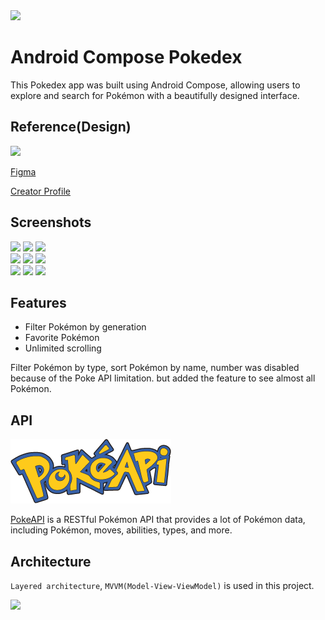 <div>
    <img src="https://github.com/Origogi/Origogi/assets/35194820/9e949040-9ce2-43dc-a68d-19e0eccea54e">
</div>

# Android Compose Pokedex

This Pokedex app was built using Android Compose, allowing users to explore and search for Pokémon with a beautifully designed interface.

## Reference(Design)

<div>
<img src="https://github.com/Origogi/leetcode/assets/35194820/874ee8bb-336c-4278-aa52-5c6f3b578e56" width="30%">
</div>

[Figma](https://www.figma.com/community/file/1202971127473077147)

[Creator Profile](https://www.linkedin.com/in/junior-saraiva/)

## Screenshots

<div>
    <img src="https://github.com/Origogi/android-compose-pokedex/assets/35194820/1ac3c65c-32d6-4d24-a877-e03e1a26dbc3" width="25%">
    <img src="https://github.com/Origogi/ios-swiftui-pokedex/assets/35194820/17d6d728-4e28-42ea-aff7-8a358d4da1c5" width="25%">
    <img src="https://github.com/Origogi/ios-swiftui-pokedex/assets/35194820/2d9cde3f-7329-4f99-b96b-2e36958b30a7" width="25%">

</div>
<div>
    <img src="https://github.com/Origogi/ios-swiftui-pokedex/assets/35194820/c77378a7-3058-4385-ab7a-6d62ef2dcb78" width="25%">
    <img src="https://github.com/Origogi/Origogi/assets/35194820/8b55fb8a-0236-4108-a70f-c73c948aaa76" width="25%">
    <img src="https://github.com/Origogi/android-compose-pokedex/assets/35194820/3eedd2fd-1c7c-4545-91cf-6c09d78d267b" width="25%">
</div>
<div>
    <img src="https://github.com/Origogi/android-compose-pokedex/assets/35194820/01c1fb3f-5a22-4590-bbe6-c1f80f6f46a4" width="25%">
    <img src="https://github.com/Origogi/android-compose-pokedex/assets/35194820/83411ad7-1fda-40e5-a622-9bb89d35a762" width="25%">
    <img src="https://github.com/Origogi/android-compose-pokedex/assets/35194820/b5a6a693-4fcb-4e9d-8da2-e5509bc41c12" width="25%">
</div>

## Features

- Filter Pokémon by generation
- Favorite Pokémon
- Unlimited scrolling

Filter Pokémon by type, sort Pokémon by name, number was disabled because of the Poke API limitation. but added the feature to see almost all Pokémon.

## API

![](https://raw.githubusercontent.com/PokeAPI/media/master/logo/pokeapi_256.png)

[PokeAPI](https://pokeapi.co/) is a RESTful Pokémon API that provides a lot of Pokémon data, including Pokémon, moves, abilities, types, and more.

## Architecture

`Layered architecture`, `MVVM(Model-View-ViewModel)` is used in this project.

<div>
    <img src="https://github.com/Origogi/Origogi/assets/35194820/7074b560-0972-4880-a591-de4b88e7996f" width="80%">
</div>
